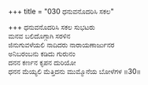 +++
title = "030 ಧನುವನೊದರಿಸಿ ಸಕಲ"

+++
ಧನುವನೊದರಿಸಿ ಸಕಲ ಸುಭಟರು  
ಮನವ ಬಲಿದೊಗ್ಗಾಗಿ ಸರಳಿನ  
ಜಿನುಗುವಳೆಯಲಿ ನಾದಿದರು ನಾರಾಯಣಾರ್ಜುನರ  
ಅನಿಬರಂಬನು ಕಡಿದು ಗುರುನಂ  
ದನನ ಕರ್ಣನ ಕೃಪನ ದುರಿಯೋ  
ಧನನ ಮೆಯ್ಯಲಿ ಮೆತ್ತಿದನು ಮುಮ್ಮೊನೆಯ ಬೋಳೆಗಳ     ॥30॥